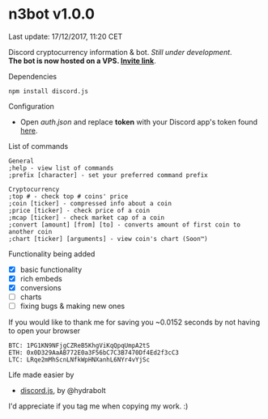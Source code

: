 # n3bot v1.0.0  
Last update: 17/12/2017, 11:20 CET

Discord cryptocurrency information &amp; bot. *Still under development*.   
**The bot is now hosted on a VPS. [Invite link](https://discordapp.com/oauth2/authorize?client_id=388025818720501760&scope=bot&permissions=211968)**.

Dependencies
```
npm install discord.js
```

Configuration
- Open *auth.json* and replace **token** with your Discord app's token found [here](https://discordapp.com/developers/applications/me).  

List of commands
```
General
;help - view list of commands
;prefix [character] - set your preferred command prefix

Cryptocurrency
;top # - check top # coins' price
;coin [ticker] - compressed info about a coin
;price [ticker] - check price of a coin
;mcap [ticker] - check market cap of a coin
;convert [amount] [from] [to] - converts amount of first coin to another coin
;chart [ticker] [arguments] - view coin's chart (Soon™)
```
  
Functionality being added  
- [X] basic functionality 
- [X] rich embeds 
- [X] conversions 
- [ ] charts
- [ ] fixing bugs & making new ones

If you would like to thank me for saving you ~0.0152 seconds by not having to open your browser   
```
BTC: 1PG1KN9NFjgCZReB5KhgViKqQpqUmpA2tS
ETH: 0x0D329AaAB772E0a3F56bC7C3B7470Df4Ed2f3cC3
LTC: LRqe2mMhScnLNfkWpHNXanhL6NYr4vYjSc
```  
Life made easier by  

* [discord.js](https://discord.js.org/), by @hydrabolt  

I'd appreciate if you tag me when copying my work. :)
